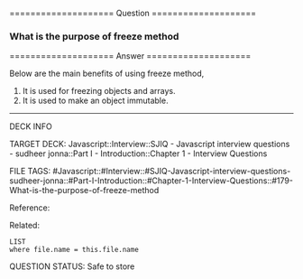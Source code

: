 ==================== Question ====================  

### What is the purpose of freeze method  

==================== Answer ====================  

Below are the main benefits of using freeze method,

1. It is used for freezing objects and arrays.
2. It is used to make an object immutable.

---

DECK INFO

TARGET DECK: Javascript::Interview::SJIQ - Javascript interview questions -
sudheer jonna::Part I - Introduction::Chapter 1 - Interview Questions

FILE TAGS:
#Javascript::#Interview::#SJIQ-Javascript-interview-questions-sudheer-jonna::#Part-I-Introduction::#Chapter-1-Interview-Questions::#179-What-is-the-purpose-of-freeze-method

Reference:

Related:

```dataview
LIST
where file.name = this.file.name
```

QUESTION STATUS: Safe to store
